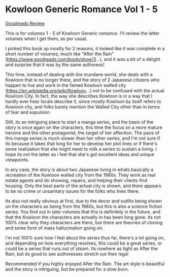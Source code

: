 # Kowloon Generic Romance Vol 1 - 5
[Goodreads Review](https://www.goodreads.com/review/show/7347734192)

This is for volumes 1 - 5 of Kowloon Generic romance. I'll review the latter volumes when I get them, as per usual.

I picked this book up mostly for 2 reasons, it looked like it was complete in a short number of volumes, much like "After the Rain" (https://www.goodreads.com/book/show/3...), and it was a bit of a delight and surprise that it was by the same authoress!

This time, instead of dealing with the mundane world, she deals with a Kowloon that is no longer there, and the story of 2 Japanese citizens who happen to live and work in the famed Kowloon walled city (https://en.wikipedia.org/wiki/Kowloon...) not to be confused with the actual Kowloon City. In fact, the way she describes Kowloon is in a way that I hardly ever hear locals describe it, since mostly Kowloon by itself refers to Kowloon city, and folks barely mention the Walled City other than in terms of fear and expulsion.

Still, its an intriguing place to start a manga series, and the basis of the story is once again on the characters, this time the focus on a more mature heroine and the other protagonist, the target of her affection. The pace of this manga series is much slower than her other series, and I'm not sure if its because it takes that long for her to develop her plot lines or if there's some realization that she might need to milk a series to sustain a living. I hope its not the latter as i feel that she's got excellent ideas and unique viewpoints.

In any case, the story is about two Japanese living in whats basically a recreation of the Kowloon walled city from the 1980s. They work as real estate agents and do showing, repairs, and helping their clients find housing. Only the best parts of the actual city is shown, and there appears to be no crime or unsanitary issues for the folks who lives there.

Its also not really obvious at first, due to the decor and outfits being shown on the characters as being from the 1980s, but this is also a science fiction series. You find out in later volumes that this is definitely in the future, and that the Kowloon the characters are actually in has been long gone. Its not 100% clear why they characters are there, but there are theories of cloning and some form of mass hallucination going on.

I'm not 100% sure how I feel about the series thus far, there's a lot going on, and depending on how everything resolves, this could be a great series, or could be a series that runs out of steam. Its nowhere as tight as After the Rain, but its good to see authoresses stretch out their legs!

Recommended if you highly enjoyed After the Rain. The art style is beautiful and the story is intriguing, but be prepared for a slow burn.
